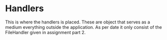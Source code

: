 # Handlers
This is where the handlers is placed. These are object that serves as a medium everything outside the application. As per date it only consist of the FileHandler given in assignment part 2.  